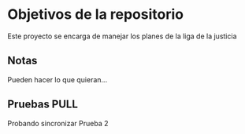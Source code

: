 # Objetivos de la repositorio

Este proyecto se encarga de manejar los planes de la liga de la justicia


## Notas
Pueden hacer lo que quieran...

## Pruebas PULL
Probando sincronizar
Prueba 2
